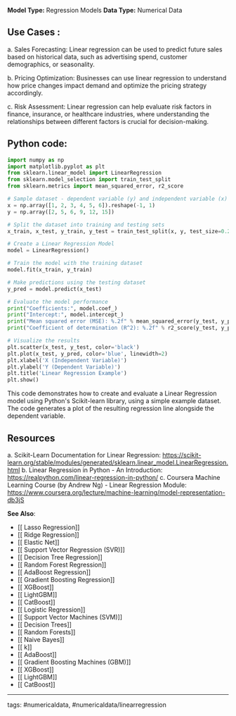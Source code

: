 **Model Type:**  Regression Models
**Data Type:**  Numerical Data

## Use Cases :

a. Sales Forecasting: Linear regression can be used to predict future sales based on historical data, such as advertising spend, customer demographics, or seasonality.

b. Pricing Optimization: Businesses can use linear regression to understand how price changes impact demand and optimize the pricing strategy accordingly.

c. Risk Assessment: Linear regression can help evaluate risk factors in finance, insurance, or healthcare industries, where understanding the relationships between different factors is crucial for decision-making.


## Python code: 
```python
import numpy as np
import matplotlib.pyplot as plt
from sklearn.linear_model import LinearRegression
from sklearn.model_selection import train_test_split
from sklearn.metrics import mean_squared_error, r2_score

# Sample dataset - dependent variable (y) and independent variable (x)
x = np.array([1, 2, 3, 4, 5, 6]).reshape(-1, 1)
y = np.array([2, 5, 6, 9, 12, 15])

# Split the dataset into training and testing sets
x_train, x_test, y_train, y_test = train_test_split(x, y, test_size=0.2, random_state=42)

# Create a Linear Regression Model
model = LinearRegression()

# Train the model with the training dataset
model.fit(x_train, y_train)

# Make predictions using the testing dataset
y_pred = model.predict(x_test)

# Evaluate the model performance
print("Coefficients:", model.coef_)
print("Intercept:", model.intercept_)
print("Mean squared error (MSE): %.2f" % mean_squared_error(y_test, y_pred))
print("Coefficient of determination (R^2): %.2f" % r2_score(y_test, y_pred))

# Visualize the results
plt.scatter(x_test, y_test, color='black')
plt.plot(x_test, y_pred, color='blue', linewidth=2)
plt.xlabel('X (Independent Variable)')
plt.ylabel('Y (Dependent Variable)')
plt.title('Linear Regression Example')
plt.show()
```
This code demonstrates how to create and evaluate a Linear Regression model using Python's Scikit-learn library, using a simple example dataset. The code generates a plot of the resulting regression line alongside the dependent variable.


## Resources

a. Scikit-Learn Documentation for Linear Regression: https://scikit-learn.org/stable/modules/generated/sklearn.linear_model.LinearRegression.html
b. Linear Regression in Python - An Introduction: https://realpython.com/linear-regression-in-python/
c. Coursera Machine Learning Course (by Andrew Ng) - Linear Regression Module: https://www.coursera.org/lecture/machine-learning/model-representation-db3jS

**See Also**:

- [[ Lasso Regression]]
- [[ Ridge Regression]]
- [[ Elastic Net]]
- [[ Support Vector Regression (SVR)]]
- [[ Decision Tree Regression]]
- [[ Random Forest Regression]]
- [[ AdaBoost Regression]]
- [[ Gradient Boosting Regression]]
- [[ XGBoost]]
- [[ LightGBM]]
- [[ CatBoost]]
- [[ Logistic Regression]]
- [[ Support Vector Machines (SVM)]]
- [[ Decision Trees]]
- [[ Random Forests]]
- [[ Naive Bayes]]
- [[ k]]
- [[ AdaBoost]]
- [[ Gradient Boosting Machines (GBM)]]
- [[ XGBoost]]
- [[ LightGBM]]
- [[ CatBoost]]

---
tags: #numericaldata, #numericaldata/linearregression
